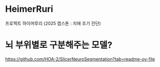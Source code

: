 # HeimerRuri
프로젝트 하이머루리 (2025 캡스톤 : 치매 조기 진단)


# 뇌 부위별로 구분해주는 모델?
https://github.com/HOA-2/SlicerNeuroSegmentation?tab=readme-ov-file